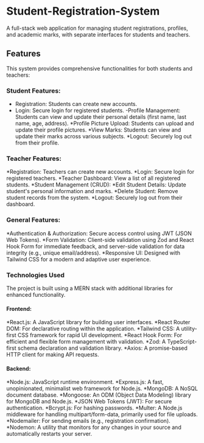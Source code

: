 # Student-Registration-System

A full-stack web application for managing student registrations, profiles, and academic marks, with separate interfaces for students and teachers.

## Features
This system provides comprehensive functionalities for both students and teachers:
### Student Features:
- Registration: Students can create new accounts.
- Login: Secure login for registered students.
-Profile Management: Students can view and update their personal details (first name, last name, age, address).
*Profile Picture Upload: Students can upload and update their profile pictures.
*View Marks: Students can view and update their marks across various subjects.
*Logout: Securely log out from their profile.
### Teacher Features:
*Registration: Teachers can create new accounts.
*Login: Secure login for registered teachers.
*Teacher Dashboard: View a list of all registered students.
*Student Management (CRUD):
*Edit Student Details: Update student's personal information and marks.
*Delete Student: Remove student records from the system.
*Logout: Securely log out from their dashboard.

### General Features:
*Authentication & Authorization: Secure access control using JWT (JSON Web Tokens).
*Form Validation: Client-side validation using Zod and React Hook Form for immediate feedback, and server-side validation for data integrity (e.g., unique email/address).
*Responsive UI: Designed with Tailwind CSS for a modern and adaptive user experience.

### Technologies Used
The project is built using a MERN stack with additional libraries for enhanced functionality.
#### Frontend:
*React.js: A JavaScript library for building user interfaces.
*React Router DOM: For declarative routing within the application.
*Tailwind CSS: A utility-first CSS framework for rapid UI development.
*React Hook Form: For efficient and flexible form management with validation.
*Zod: A TypeScript-first schema declaration and validation library.
*Axios: A promise-based HTTP client for making API requests.
#### Backend:
*Node.js: JavaScript runtime environment.
*Express.js: A fast, unopinionated, minimalist web framework for Node.js.
*MongoDB: A NoSQL document database.
*Mongoose: An ODM (Object Data Modeling) library for MongoDB and Node.js.
*JSON Web Tokens (JWT): For secure authentication.
*Bcrypt.js: For hashing passwords.
*Multer: A Node.js middleware for handling multipart/form-data, primarily used for file uploads.
*Nodemailer: For sending emails (e.g., registration confirmation).
*Nodemon: A utility that monitors for any changes in your source and automatically restarts your server.
